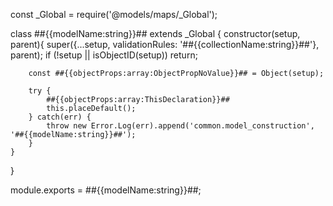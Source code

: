 const _Global = require('@models/maps/_Global');

class ##{{modelName:string}}## extends _Global {
    constructor(setup, parent){
        super({...setup, validationRules: '##{{collectionName:string}}##'}, parent);
        if (!setup || isObjectID(setup)) return;

        const ##{{objectProps:array:ObjectPropNoValue}}## = Object(setup);
        
        try {
            ##{{objectProps:array:ThisDeclaration}}##
            this.placeDefault();
        } catch(err) {
            throw new Error.Log(err).append('common.model_construction', '##{{modelName:string}}##');
        }
    }
}

module.exports = ##{{modelName:string}}##;
